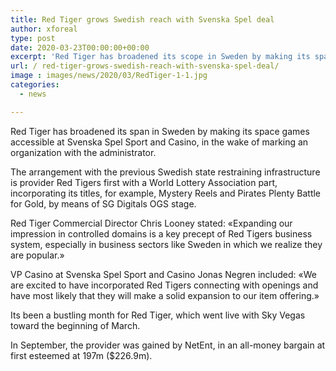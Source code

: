 ```yaml
---
title: Red Tiger grows Swedish reach with Svenska Spel deal
author: xforeal 
type: post
date: 2020-03-23T00:00:00+00:00
excerpt: 'Red Tiger has broadened its scope in Sweden by making its space games accessible at Svenska Spel Sport and Casino, in the wake of marking an association with the operator '
url: / red-tiger-grows-swedish-reach-with-svenska-spel-deal/
image : images/news/2020/03/RedTiger-1-1.jpg
categories:
  - news

---
```

Red Tiger has broadened its span in Sweden by making its space games accessible at Svenska Spel Sport and Casino, in the wake of marking an organization with the administrator. 

The arrangement with the previous Swedish state restraining infrastructure is provider Red Tigers first with a World Lottery Association part, incorporating its titles, for example, Mystery Reels and Pirates Plenty Battle for Gold, by means of SG Digitals OGS stage. 

Red Tiger Commercial Director Chris Looney stated: &#171;Expanding our impression in controlled domains is a key precept of Red Tigers business system, especially in business sectors like Sweden in which we realize they are popular.&#187; 

VP Casino at Svenska Spel Sport and Casino Jonas Negren included: &#171;We are excited to have incorporated Red Tigers connecting with openings and have most likely that they will make a solid expansion to our item offering.&#187; 

Its been a bustling month for Red Tiger, which went live with Sky Vegas toward the beginning of March. 

In September, the provider was gained by NetEnt, in an all-money bargain at first esteemed at 197m ($226.9m).